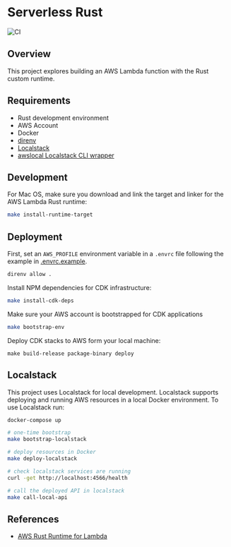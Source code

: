 # Serverless Rust

![CI](https://github.com/adamjq/serverless-rust/actions/workflows/ci.yml/badge.svg)

## Overview

This project explores building an AWS Lambda function with the Rust custom runtime.

## Requirements
- Rust development environment
- AWS Account
- Docker
- [direnv](https://direnv.net/)
- [Localstack](https://github.com/localstack/localstack)
- [awslocal Localstack CLI wrapper](https://github.com/localstack/awscli-local)

## Development

For Mac OS, make sure you download and link the target and linker for the AWS Lambda Rust runtime:

```bash
make install-runtime-target
```

## Deployment

First, set an `AWS_PROFILE` environment variable in a `.envrc` file following the example in [.envrc.example](./.envrc.example).

```bash
direnv allow .
```

Install NPM dependencies for CDK infrastructure:
```bash
make install-cdk-deps
```

Make sure your AWS account is bootstrapped for CDK applications
```bash
make bootstrap-env
```

Deploy CDK stacks to AWS form your local machine:
```
make build-release package-binary deploy
```

## Localstack

This project uses Localstack for local development. Localstack supports deploying and running AWS resources in a local
Docker environment. To use Localstack run:

```bash
docker-compose up

# one-time bootstrap
make bootstrap-localstack

# deploy resources in Docker
make deploy-localstack

# check localstack services are running
curl -get http://localhost:4566/health

# call the deployed API in localstack
make call-local-api
```

## References

- [AWS Rust Runtime for Lambda](https://aws.amazon.com/blogs/opensource/rust-runtime-for-aws-lambda/)
